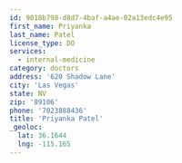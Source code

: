 ```yaml
---
id: 9018b798-d8d7-4baf-a4ae-02a13edc4e95
first_name: Priyanka
last_name: Patel
license_type: DO
services:
  - internal-medicine
category: doctors
address: '620 Shadow Lane'
city: 'Las Vegas'
state: NV
zip: '89106'
phone: '7023888436'
title: 'Priyanka Patel'
_geoloc:
  lat: 36.1644
  lng: -115.165
---
```

